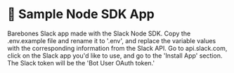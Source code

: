 # :dizzy: Sample Node SDK App
Barebones Slack app made with the Slack Node SDK. Copy the .env.example file and rename it to '.env', and replace the variable values with the corresponding information from the Slack API.
Go to api.slack.com, click on the Slack app you'd like to use, and go to the 'Install App' section. The Slack token will be the 'Bot User OAuth token.'
